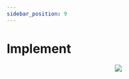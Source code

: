 ```yaml
---
sidebar_position: 9
---
```


# Implement

<p align="center">
  <img src="https://www.mediwall.eu/images/underconstruction.png" />
</p>
